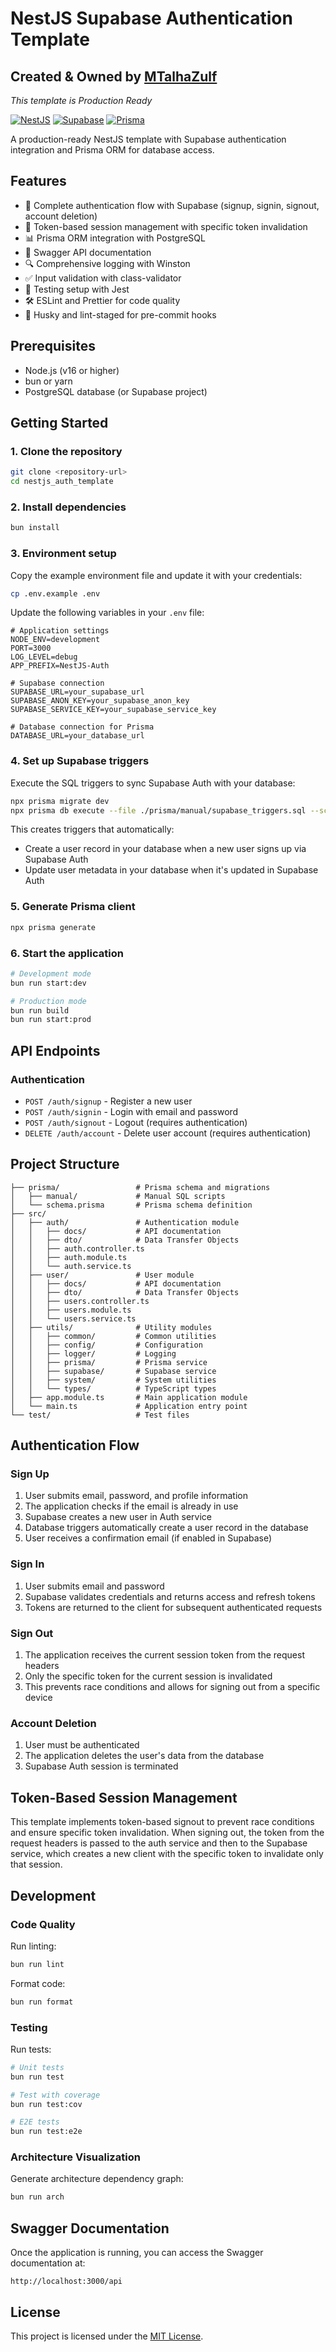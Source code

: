 # NestJS Supabase Authentication Template

## Created & Owned by [MTalhaZulf](https://github.com/mtalhazulf)

*This template is Production Ready*

[![NestJS](https://img.shields.io/badge/NestJS-11.0.1-E0234E.svg)](https://nestjs.com/)
[![Supabase](https://img.shields.io/badge/Supabase-2.49.8-3ECF8E.svg)](https://supabase.io/)
[![Prisma](https://img.shields.io/badge/Prisma-6.8.2-2D3748.svg)](https://www.prisma.io/)

A production-ready NestJS template with Supabase authentication integration and Prisma ORM for database access.

## Features

- 🔐 Complete authentication flow with Supabase (signup, signin, signout, account deletion)
- 🔑 Token-based session management with specific token invalidation
- 📊 Prisma ORM integration with PostgreSQL
- 📝 Swagger API documentation
- 🔍 Comprehensive logging with Winston
- ✅ Input validation with class-validator
- 🧪 Testing setup with Jest
- 🛠️ ESLint and Prettier for code quality
- 🔄 Husky and lint-staged for pre-commit hooks

## Prerequisites

- Node.js (v16 or higher)
- bun or yarn
- PostgreSQL database (or Supabase project)

## Getting Started

### 1. Clone the repository

```bash
git clone <repository-url>
cd nestjs_auth_template
```

### 2. Install dependencies

```bash
bun install
```

### 3. Environment setup

Copy the example environment file and update it with your credentials:

```bash
cp .env.example .env
```

Update the following variables in your `.env` file:

```
# Application settings
NODE_ENV=development
PORT=3000
LOG_LEVEL=debug
APP_PREFIX=NestJS-Auth

# Supabase connection
SUPABASE_URL=your_supabase_url
SUPABASE_ANON_KEY=your_supabase_anon_key
SUPABASE_SERVICE_KEY=your_supabase_service_key

# Database connection for Prisma
DATABASE_URL=your_database_url
```

### 4. Set up Supabase triggers

Execute the SQL triggers to sync Supabase Auth with your database:

```bash
npx prisma migrate dev
npx prisma db execute --file ./prisma/manual/supabase_triggers.sql --schema ./prisma/schema.prisma
```

This creates triggers that automatically:
- Create a user record in your database when a new user signs up via Supabase Auth
- Update user metadata in your database when it's updated in Supabase Auth

### 5. Generate Prisma client

```bash
npx prisma generate
```

### 6. Start the application

```bash
# Development mode
bun run start:dev

# Production mode
bun run build
bun run start:prod
```

## API Endpoints

### Authentication

- `POST /auth/signup` - Register a new user
- `POST /auth/signin` - Login with email and password
- `POST /auth/signout` - Logout (requires authentication)
- `DELETE /auth/account` - Delete user account (requires authentication)

## Project Structure

```
├── prisma/                 # Prisma schema and migrations
│   ├── manual/             # Manual SQL scripts
│   └── schema.prisma       # Prisma schema definition
├── src/
│   ├── auth/               # Authentication module
│   │   ├── docs/           # API documentation
│   │   ├── dto/            # Data Transfer Objects
│   │   ├── auth.controller.ts
│   │   ├── auth.module.ts
│   │   └── auth.service.ts
│   ├── user/               # User module
│   │   ├── docs/           # API documentation
│   │   ├── dto/            # Data Transfer Objects
│   │   ├── users.controller.ts
│   │   ├── users.module.ts
│   │   └── users.service.ts
│   ├── utils/              # Utility modules
│   │   ├── common/         # Common utilities
│   │   ├── config/         # Configuration
│   │   ├── logger/         # Logging
│   │   ├── prisma/         # Prisma service
│   │   ├── supabase/       # Supabase service
│   │   ├── system/         # System utilities
│   │   └── types/          # TypeScript types
│   ├── app.module.ts       # Main application module
│   └── main.ts             # Application entry point
└── test/                   # Test files
```

## Authentication Flow

### Sign Up

1. User submits email, password, and profile information
2. The application checks if the email is already in use
3. Supabase creates a new user in Auth service
4. Database triggers automatically create a user record in the database
5. User receives a confirmation email (if enabled in Supabase)

### Sign In

1. User submits email and password
2. Supabase validates credentials and returns access and refresh tokens
3. Tokens are returned to the client for subsequent authenticated requests

### Sign Out

1. The application receives the current session token from the request headers
2. Only the specific token for the current session is invalidated
3. This prevents race conditions and allows for signing out from a specific device

### Account Deletion

1. User must be authenticated
2. The application deletes the user's data from the database
3. Supabase Auth session is terminated

## Token-Based Session Management

This template implements token-based signout to prevent race conditions and ensure specific token invalidation. When signing out, the token from the request headers is passed to the auth service and then to the Supabase service, which creates a new client with the specific token to invalidate only that session.

## Development

### Code Quality

Run linting:

```bash
bun run lint
```

Format code:

```bash
bun run format
```

### Testing

Run tests:

```bash
# Unit tests
bun run test

# Test with coverage
bun run test:cov

# E2E tests
bun run test:e2e
```

### Architecture Visualization

Generate architecture dependency graph:

```bash
bun run arch
```

## Swagger Documentation

Once the application is running, you can access the Swagger documentation at:

```
http://localhost:3000/api
```

## License

This project is licensed under the [MIT License](LICENSE).